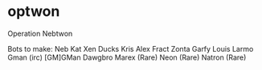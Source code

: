 optwon
======

Operation Nebtwon

Bots to make:
Neb
Kat
Xen
Ducks
Kris
Alex
Fract
Zonta
Garfy
Louis
Larmo
Gman (irc)
[GM]GMan
Dawgbro
Marex (Rare)
Neon (Rare)
Natron (Rare)